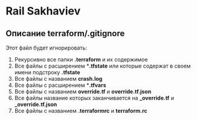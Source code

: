 
# Rail Sakhaviev

## Описание terraform/.gitignore

Этот файл будет игнорировать: 
1. Рекурсивно все папки **.terraform** и их содержимое
2. Все файлы с расширением ***.tfstate** или которые содержат в своем имени подстроку **.tfstate**
3. Все файлы с названием **crash.log**
4. Все файлы с расширением ***.tfvars**
5. Все файлы с названием **override.tf** и **override.tf.json**
6. Все файлы название которых заканчивается на **_override.tf** и **_override.tf.json**
7. Все файлы с названием **.terraformrc** и **terraform.rc**




